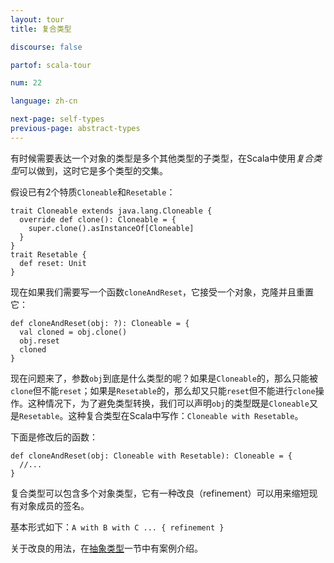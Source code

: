 ```yaml
---
layout: tour
title: 复合类型

discourse: false

partof: scala-tour

num: 22

language: zh-cn

next-page: self-types
previous-page: abstract-types
---
```


有时候需要表达一个对象的类型是多个其他类型的子类型，在Scala中使用*复合类型*可以做到，这时它是多个类型的交集。

假设已有2个特质`Cloneable`和`Resetable`：

```tut
trait Cloneable extends java.lang.Cloneable {
  override def clone(): Cloneable = {
    super.clone().asInstanceOf[Cloneable]
  }
}
trait Resetable {
  def reset: Unit
}
```

现在如果我们需要写一个函数`cloneAndReset`，它接受一个对象，克隆并且重置它：

```
def cloneAndReset(obj: ?): Cloneable = {
  val cloned = obj.clone()
  obj.reset
  cloned
}
```

现在问题来了，参数`obj`到底是什么类型的呢？如果是`Cloneable`的，那么只能被`clone`但不能`reset`；如果是`Resetable`的，那么却又只能`reset`但不能进行`clone`操作。这种情况下，为了避免类型转换，我们可以声明`obj`的类型既是`Cloneable`又是`Resetable`。这种复合类型在Scala中写作：`Cloneable with Resetable`。

下面是修改后的函数：

```
def cloneAndReset(obj: Cloneable with Resetable): Cloneable = {
  //...
}
```

复合类型可以包含多个对象类型，它有一种改良（refinement）可以用来缩短现有对象成员的签名。

基本形式如下：`A with B with C ... { refinement }`

关于改良的用法，在[抽象类型](abstract-types.html)一节中有案例介绍。